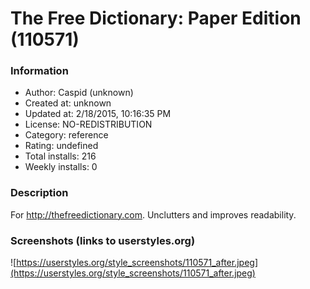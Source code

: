 # The Free Dictionary: Paper Edition (110571)

### Information
- Author: Caspid (unknown)
- Created at: unknown
- Updated at: 2/18/2015, 10:16:35 PM
- License: NO-REDISTRIBUTION
- Category: reference
- Rating: undefined
- Total installs: 216
- Weekly installs: 0


### Description
For http://thefreedictionary.com.  Unclutters and improves readability.


### Screenshots (links to userstyles.org)
![https://userstyles.org/style_screenshots/110571_after.jpeg](https://userstyles.org/style_screenshots/110571_after.jpeg)


